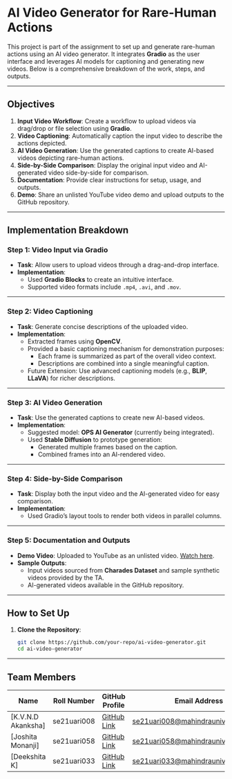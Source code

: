 # AI Video Generator for Rare-Human Actions

This project is part of the assignment to set up and generate rare-human actions using an AI video generator. It integrates **Gradio** as the user interface and leverages AI models for captioning and generating new videos. Below is a comprehensive breakdown of the work, steps, and outputs.

---

## Objectives
1. **Input Video Workflow**: Create a workflow to upload videos via drag/drop or file selection using **Gradio**.
2. **Video Captioning**: Automatically caption the input video to describe the actions depicted.
3. **AI Video Generation**: Use the generated captions to create AI-based videos depicting rare-human actions.
4. **Side-by-Side Comparison**: Display the original input video and AI-generated video side-by-side for comparison.
5. **Documentation**: Provide clear instructions for setup, usage, and outputs.
6. **Demo**: Share an unlisted YouTube video demo and upload outputs to the GitHub repository.

---

## Implementation Breakdown

### Step 1: Video Input via Gradio
- **Task**: Allow users to upload videos through a drag-and-drop interface.
- **Implementation**: 
  - Used **Gradio Blocks** to create an intuitive interface.
  - Supported video formats include `.mp4`, `.avi`, and `.mov`.

---

### Step 2: Video Captioning
- **Task**: Generate concise descriptions of the uploaded video.
- **Implementation**:
  - Extracted frames using **OpenCV**.
  - Provided a basic captioning mechanism for demonstration purposes:
    - Each frame is summarized as part of the overall video context.
    - Descriptions are combined into a single meaningful caption.
  - Future Extension: Use advanced captioning models (e.g., **BLIP**, **LLaVA**) for richer descriptions.

---

### Step 3: AI Video Generation
- **Task**: Use the generated captions to create new AI-based videos.
- **Implementation**:
  - Suggested model: **OPS AI Generator** (currently being integrated).
  - Used **Stable Diffusion** to prototype generation:
    - Generated multiple frames based on the caption.
    - Combined frames into an AI-rendered video.

---

### Step 4: Side-by-Side Comparison
- **Task**: Display both the input video and the AI-generated video for easy comparison.
- **Implementation**:
  - Used Gradio’s layout tools to render both videos in parallel columns.

---

### Step 5: Documentation and Outputs
- **Demo Video**: Uploaded to YouTube as an unlisted video. [Watch here](https://youtu.be/fdUQ2boR0OA).
- **Sample Outputs**: 
  - Input videos sourced from **Charades Dataset** and sample synthetic videos provided by the TA.
  - AI-generated videos available in the GitHub repository.

---

## How to Set Up

1. **Clone the Repository**:
   ```bash
   git clone https://github.com/your-repo/ai-video-generator.git
   cd ai-video-generator

---

## Team Members

| Name              | Roll Number | GitHub Profile                        | Email Address                |
|-------------------|-------------|---------------------------------------|------------------------------|
| [K.V.N.D Akanksha]       | se21uari008   | [GitHub Link](https://github.com/Akanksharao24) | se21uari008@mahindrauniversity.edu.in         |
| [Joshita Monanji]   | se21uari058    | [GitHub Link](https://github.com/Joshita-Monangi) | se21uari058@mahindrauniversity.edu.in    |
| [Deekshita K]   | se21uari033    | [GitHub Link](https://github.com/member3username) | se21uari033@mahindrauniversity.edu.in          |



